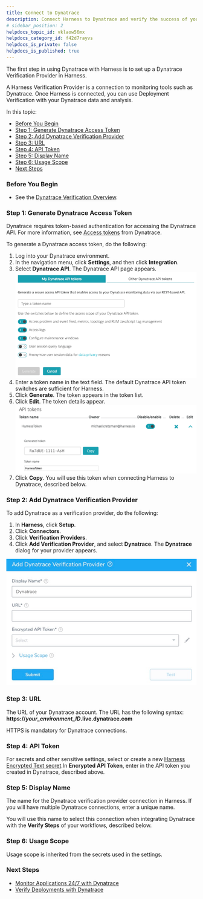 ```yaml
---
title: Connect to Dynatrace
description: Connect Harness to Dynatrace and verify the success of your deployments and live microservices.
# sidebar_position: 2
helpdocs_topic_id: vklaow56mx
helpdocs_category_id: f42d7rayvs
helpdocs_is_private: false
helpdocs_is_published: true
---
```


The first step in using Dynatrace with Harness is to set up a Dynatrace Verification Provider in Harness.

A Harness Verification Provider is a connection to monitoring tools such as Dynatrace. Once Harness is connected, you can use Deployment Verification with your Dynatrace data and analysis.

In this topic:

* [Before You Begin](#before_you_begin)
* [Step 1: Generate Dynatrace Access Token](#step_1_generate_dynatrace_access_token)
* [Step 2: Add Dynatrace Verification Provider](#step_2_add_dynatrace_verification_provider)
* [Step 3: URL](#step_3_url)
* [Step 4: API Token](#step_4_api_token)
* [Step 5: Display Name](#step_5_display_name)
* [Step 6: Usage Scope](#step_6_usage_scope)
* [Next Steps](#next_steps)

### Before You Begin

* See the [Dynatrace Verification Overview](../continuous-verification-overview/concepts-cv/dynatrace-verification-overview.md).

### Step 1: Generate Dynatrace Access Token

Dynatrace requires token-based authentication for accessing the Dynatrace API. For more information, see [Access tokens](https://www.dynatrace.com/support/help/get-started/introduction/why-do-i-need-an-access-token-and-an-environment-id/#anchor-access-tokens) from Dynatrace.

To generate a Dynatrace access token, do the following:

1. Log into your Dynatrace environment.
2. In the navigation menu, click **Settings**, and then click **Integration**.
3. Select **Dynatrace API**. The Dynatrace API page appears.![](./static/1-dynatrace-connection-setup-14.png)
4. Enter a token name in the text field. The default Dynatrace API token switches are sufficient for Harness.
5. Click **Generate**. The token appears in the token list.
6. Click **Edit**. The token details appear.![](./static/1-dynatrace-connection-setup-15.png)
7. Click **Copy**. You will use this token when connecting Harness to Dynatrace, described below.

### Step 2: Add Dynatrace Verification Provider

To add Dynatrace as a verification provider, do the following:

1. In **Harness**, click **Setup**.
2. Click **Connectors**.
3. Click **Verification Providers**.
4. Click **Add Verification Provider**, and select **Dynatrace**. The **Dynatrace** dialog for your provider appears.

![](./static/1-dynatrace-connection-setup-16.png)

### Step 3: URL

The URL of your Dynatrace account. The URL has the following syntax: **https://*****your\_environment\_ID*****.live.dynatrace.com**

HTTPS is mandatory for Dynatrace connections.

### Step 4: API Token

For secrets and other sensitive settings, select or create a new [Harness Encrypted Text secret](https://docs.harness.io/article/ygyvp998mu-use-encrypted-text-secrets).In **Encrypted API Token**, enter in the API token you created in Dynatrace, described above.

### Step 5: Display Name

The name for the Dynatrace verification provider connection in Harness. If you will have multiple Dynatrace connections, enter a unique name.

You will use this name to select this connection when integrating Dynatrace with the **Verify Steps** of your workflows, described below.

### Step 6: Usage Scope

Usage scope is inherited from the secrets used in the settings.

### Next Steps

* [Monitor Applications 24/7 with Dynatrace](2-24-7-service-guard-for-dynatrace.md)
* [Verify Deployments with Dynatrace](3-verify-deployments-with-dynatrace.md)

